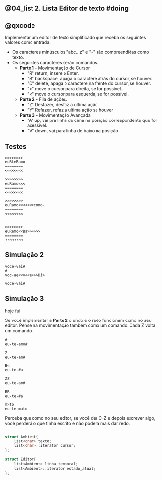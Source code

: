 ## @04_list  2. Lista Editor de texto                  #doing
## @qxcode

Implementar um editor de texto simplificado que receba os seguintes valores como
entrada.

- Os caracteres minúsculos "abc...z" e "-" são compreendidas como texto.
- Os seguintes caracteres serão comandos.
    - __Parte 1__ - Movimentação de Cursor
        * "R" return, insere o Enter.
        * "B" backspace, apaga o caractere atrás do cursor, se houver.
        * "D" delete, apaga o caractere na frente do cursor, se houver.
        * ">" move o cursor para direita, se for possível.
        * "<" move o cursor para esquerda, se for possível.
    - __Parte 2__ - Fila de ações.
        * "Z" Desfazer, desfaz a ultima ação
        * "Y" Refazer, refaz a ultima ação se houver
    - __Parte 3__ - Movimentação Avançada
        * "A" up, vai pra linha de cima na posição correspondente que for acessível.
        * "V" down, vai para linha de baixo na posição .


## Testes

```
>>>>>>>>
euRteRamo
========
<<<<<<<<

>>>>>>>>
euRamo<<<
========
<<<<<<<<

>>>>>>>>
euRamo<<<<<<<como-
========
<<<<<<<<


>>>>>>>>
euRemo<<Ba>>>>>>
========
<<<<<<<<
```

## Simulação 2
    voce-vai#
    #
    voc-ae<<v<<e>>>Di>
    
    voce-vai#

## Simulação 3

hoje fui

Se você implementar a **Parte 2** o undo e o redo funcionam como no seu editor. 
Pense na movimentação também como um comando. Cada Z volta um comando.

    #
    eu-te-amo#

    Z
    eu-te-am#

    B<
    eu-te-#a

    ZZ
    eu-te-am#

    RR
    eu-te-#a

    m>to
    eu-te-mato

Perceba que como no seu editor, se você der C-Z e depois escrever algo, você
perderá o que tinha escrito e não poderá mais dar redo.


```cpp

struct Ambient{
    list<char> texto;
    list<char>::iterator cursor;
};

struct Editor{
    list<Ambient> linha_temporal;
    list<Ambient>::iterator estado_atual;
};




```
